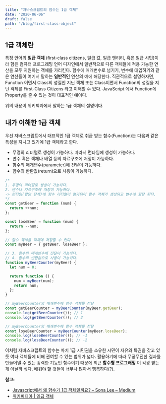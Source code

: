 ```yaml
---
title: "자바스크립트의 함수는 1급 객체"
date: "2020-06-06"
draft: false
path: "/blog/first-class-object"
---
```


## 1급 객체란
특정 언어의 **일급 객체** (first-class citizens, 일급 값, 일급 엔티티, 혹은 일급 시민)이라 함은 컴퓨터 프로그래밍 언어 디자인에서 일반적으로 다른 객체들에 적용 가능한 연산을 모두 지원하는 객체를 가리킨다. 함수에 매개변수로 넘기기, 변수에 대입하기와 같은 연산들이 여기서 말하는 **일반적인** 연산의 예에 해당한다.
직관적으로 설명하자면, Function 이면서 Class의 성질인 지닌 객체 또는 Class이면서 Function의 성질을 지닌 객체를 First-Class Citizens 라고 이해할 수 있다.
JavaScript 에서 Function에 Property를 줄 수 있는 것이 대표적인 예이다.

위의 내용이 위키백과에서 말하는 1급 객체의 설명이다.

## 내가 이해한 1급 객체
우선 자바스크립트에서 대표적인 1급 객체로 취급 받는 함수(Function)는 다음과 같은 특성을 지니고 있기에 1급 객체라고 한다.

- 무명의 리터럴로 생성이 가능하다. 따라서 런타임에 생성이 가능하다.
- 변수 혹은 객체나 배열 등의 자료구조에 저장이 가능하다.
- 함수의 매개변수(parameter)에 전달이 가능하다.
- 함수의 반환값(return)으로 사용이 가능하다.

```js
/*
1. 무명의 리터럴로 생성이 가능하다.
2. 변수나 자료구조에 저장이 가능하다.
-> 런타임(할당 단계)에 함수 리터럴이 평가되어 함수 객체가 생성되고 변수에 할당 된다.
*/
const getBeer = function (num) {
  return ++num;
};

const loseBeer = function (num) {
  return --num;
};

// 함수 객체를 객체에 저장할 수 있다.
const myBeer = { getBeer, loseBeer };

// 3. 함수의 매개변수에 전달이 가능하다.
// 4. 함수의 반환값으로 사용이 가능하다.
function myBeerCounter(myBeer) {
  let num = 0;

  return function () {
    num = myBeer(num);
    return num;
  };
}

// myBeerCounter의 매개변수에 함수 객체를 전달
const getBeerCounter = myBeerCounter(myBeer.getBeer);
console.log(getBeerCounter()); // 1
console.log(getBeerCounter()); // 2

// myBeerCounter의 매개변수에 함수 객체를 전달
const loseBeerCounter = myBeerCounter(myBeer.loseBeer);
console.log(loseBeerCounter()); // -1
console.log(loseBeerCounter()); // -2
```

이처럼 자바스크립트의 함수는 마치 1급 시민권을 소유한 시민이 자유와 특권을 갖고 있듯 여타 객체들에 비해 관여할 수 있는 범위가 넓다. 활용하기에 따라 무궁무진한 결과를 만들어낼 수 있는 강력한 기능인 함수이기 때문에 최근 **함수형 프로그래밍** 이 각광 받는 게 아닐까 싶다. 배워야 할 것들이 너무나 많아서 행복하다(?).

**참고:**
  - [Javascript에서 왜 함수가 1급 객체일까요? – Sona Lee – Medium](https://medium.com/@soeunlee/javascript%EC%97%90%EC%84%9C-%EC%99%9C-%ED%95%A8%EC%88%98%EA%B0%80-1%EA%B8%89-%EA%B0%9D%EC%B2%B4%EC%9D%BC%EA%B9%8C%EC%9A%94-cc6bd2a9ecac)
  - [위키피디아 | 일급 객체](https://ko.wikipedia.org/wiki/%EC%9D%BC%EA%B8%89_%EA%B0%9D%EC%B2%B4)
